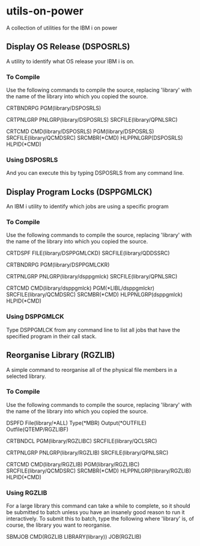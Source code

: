 # utils-on-power #
A collection of utilities for the IBM i on power


## Display OS Release (DSPOSRLS) ##
A utility to identify what OS release your IBM i is on.

### To Compile ###
Use the following commands to compile the source, replacing 'library' with the name of the library into which you copied the source.

CRTBNDRPG PGM(library/DSPOSRLS)

CRTPNLGRP PNLGRP(library/DSPOSRLS) SRCFILE(library/QPNLSRC)

CRTCMD CMD(library/DSPOSRLS) PGM(library/DSPOSRLS) SRCFILE(library/QCMDSRC) SRCMBR(*CMD) HLPPNLGRP(DSPOSRLS) HLPID(*CMD)

### Using DSPOSRLS ###
And you can execute this by typing DSPOSRLS from any command line.


## Display Program Locks (DSPPGMLCK) ##
An IBM i utility to identify which jobs are using a specific program

### To Compile ###
Use the following commands to compile the source, replacing 'library' with the name of the library into which you copied the source.

CRTDSPF FILE(library/DSPPGMLCKD) SRCFILE(library/QDDSSRC)

CRTBNDRPG PGM(library/DSPPGMLCKR)

CRTPNLGRP PNLGRP(library/dsppgmlck) SRCFILE(library/QPNLSRC)

CRTCMD CMD(library/dsppgmlck) PGM(*LIBL/dsppgmlckr) SRCFILE(library/QCMDSRC) SRCMBR(*CMD) HLPPNLGRP(dsppgmlck) HLPID(*CMD)

### Using DSPPGMLCK ###
Type DSPPGMLCK from any command line to list all jobs that have the specified program in their call stack.


## Reorganise Library (RGZLIB) ##
A simple command to reorganise all of the physical file members in a selected library.

### To Compile ###
Use the following commands to compile the source, replacing 'library' with the name of the library into which you copied the source. 

DSPFD File(library/*ALL) Type(*MBR) Output(*OUTFILE) Outfile(QTEMP/RGZLIBF)

CRTBNDCL PGM(library/RGZLIBC) SRCFILE(library/QCLSRC) 

CRTPNLGRP PNLGRP(library/RGZLIB) SRCFILE(library/QPNLSRC)

CRTCMD CMD(library/RGZLIB) PGM(library/RGZLIBC) SRCFILE(library/QCMDSRC) SRCMBR(*CMD) HLPPNLGRP(library/RGZLIB) HLPID(*CMD)

### Using RGZLIB ###
For a large library this command can take a while to complete, so it should be submitted to batch unless you have an insanely good reason to run it interactively. To submit this to batch, type the following where 'library' is, of course, the library you want to reorganise.

SBMJOB CMD(RGZLIB LIBRARY(library)) JOB(RGZLIB)
